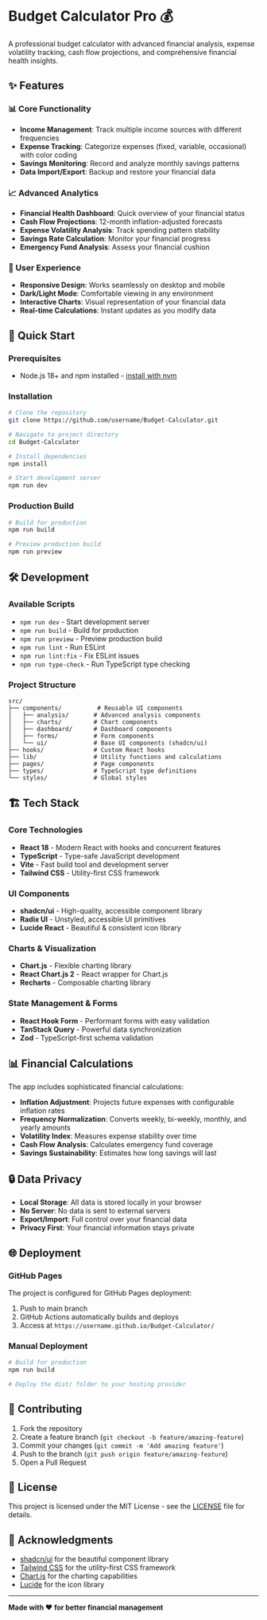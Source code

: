 # Budget Calculator Pro 💰

A professional budget calculator with advanced financial analysis, expense volatility tracking, cash flow projections, and comprehensive financial health insights.

## ✨ Features

### 📊 Core Functionality
- **Income Management**: Track multiple income sources with different frequencies
- **Expense Tracking**: Categorize expenses (fixed, variable, occasional) with color coding
- **Savings Monitoring**: Record and analyze monthly savings patterns
- **Data Import/Export**: Backup and restore your financial data

### 📈 Advanced Analytics
- **Financial Health Dashboard**: Quick overview of your financial status
- **Cash Flow Projections**: 12-month inflation-adjusted forecasts
- **Expense Volatility Analysis**: Track spending pattern stability
- **Savings Rate Calculation**: Monitor your financial progress
- **Emergency Fund Analysis**: Assess your financial cushion

### 📱 User Experience
- **Responsive Design**: Works seamlessly on desktop and mobile
- **Dark/Light Mode**: Comfortable viewing in any environment
- **Interactive Charts**: Visual representation of your financial data
- **Real-time Calculations**: Instant updates as you modify data

## 🚀 Quick Start

### Prerequisites
- Node.js 18+ and npm installed - [install with nvm](https://github.com/nvm-sh/nvm#installing-and-updating)

### Installation

```bash
# Clone the repository
git clone https://github.com/username/Budget-Calculator.git

# Navigate to project directory
cd Budget-Calculator

# Install dependencies
npm install

# Start development server
npm run dev
```

### Production Build

```bash
# Build for production
npm run build

# Preview production build
npm run preview
```

## 🛠️ Development

### Available Scripts

- `npm run dev` - Start development server
- `npm run build` - Build for production
- `npm run preview` - Preview production build
- `npm run lint` - Run ESLint
- `npm run lint:fix` - Fix ESLint issues
- `npm run type-check` - Run TypeScript type checking

### Project Structure

```
src/
├── components/          # Reusable UI components
│   ├── analysis/       # Advanced analysis components
│   ├── charts/         # Chart components
│   ├── dashboard/      # Dashboard components
│   ├── forms/          # Form components
│   └── ui/             # Base UI components (shadcn/ui)
├── hooks/              # Custom React hooks
├── lib/                # Utility functions and calculations
├── pages/              # Page components
├── types/              # TypeScript type definitions
└── styles/             # Global styles
```

## 🏗️ Tech Stack

### Core Technologies
- **React 18** - Modern React with hooks and concurrent features
- **TypeScript** - Type-safe JavaScript development
- **Vite** - Fast build tool and development server
- **Tailwind CSS** - Utility-first CSS framework

### UI Components
- **shadcn/ui** - High-quality, accessible component library
- **Radix UI** - Unstyled, accessible UI primitives
- **Lucide React** - Beautiful & consistent icon library

### Charts & Visualization
- **Chart.js** - Flexible charting library
- **React Chart.js 2** - React wrapper for Chart.js
- **Recharts** - Composable charting library

### State Management & Forms
- **React Hook Form** - Performant forms with easy validation
- **TanStack Query** - Powerful data synchronization
- **Zod** - TypeScript-first schema validation

## 📊 Financial Calculations

The app includes sophisticated financial calculations:

- **Inflation Adjustment**: Projects future expenses with configurable inflation rates
- **Frequency Normalization**: Converts weekly, bi-weekly, monthly, and yearly amounts
- **Volatility Index**: Measures expense stability over time
- **Cash Flow Analysis**: Calculates emergency fund coverage
- **Savings Sustainability**: Estimates how long savings will last

## 🔒 Data Privacy

- **Local Storage**: All data is stored locally in your browser
- **No Server**: No data is sent to external servers
- **Export/Import**: Full control over your financial data
- **Privacy First**: Your financial information stays private

## 🌐 Deployment

### GitHub Pages
The project is configured for GitHub Pages deployment:

1. Push to main branch
2. GitHub Actions automatically builds and deploys
3. Access at `https://username.github.io/Budget-Calculator/`

### Manual Deployment

```bash
# Build for production
npm run build

# Deploy the dist/ folder to your hosting provider
```

## 🤝 Contributing

1. Fork the repository
2. Create a feature branch (`git checkout -b feature/amazing-feature`)
3. Commit your changes (`git commit -m 'Add amazing feature'`)
4. Push to the branch (`git push origin feature/amazing-feature`)
5. Open a Pull Request

## 📝 License

This project is licensed under the MIT License - see the [LICENSE](LICENSE) file for details.

## 🙏 Acknowledgments

- [shadcn/ui](https://ui.shadcn.com/) for the beautiful component library
- [Tailwind CSS](https://tailwindcss.com/) for the utility-first CSS framework
- [Chart.js](https://www.chartjs.org/) for the charting capabilities
- [Lucide](https://lucide.dev/) for the icon library

---

**Made with ❤️ for better financial management**

